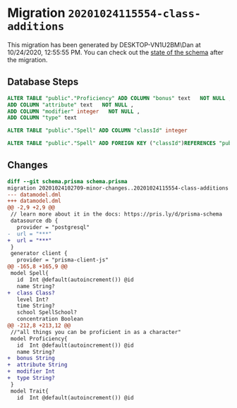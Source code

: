 # Migration `20201024115554-class-additions`

This migration has been generated by DESKTOP-VN1U2BM\Dan at 10/24/2020, 12:55:55 PM.
You can check out the [state of the schema](./schema.prisma) after the migration.

## Database Steps

```sql
ALTER TABLE "public"."Proficiency" ADD COLUMN "bonus" text   NOT NULL ,
ADD COLUMN "attribute" text   NOT NULL ,
ADD COLUMN "modifier" integer   NOT NULL ,
ADD COLUMN "type" text   

ALTER TABLE "public"."Spell" ADD COLUMN "classId" integer   

ALTER TABLE "public"."Spell" ADD FOREIGN KEY ("classId")REFERENCES "public"."Class"("id") ON DELETE SET NULL ON UPDATE CASCADE
```

## Changes

```diff
diff --git schema.prisma schema.prisma
migration 20201024102709-minor-changes..20201024115554-class-additions
--- datamodel.dml
+++ datamodel.dml
@@ -2,9 +2,9 @@
 // learn more about it in the docs: https://pris.ly/d/prisma-schema
 datasource db {
   provider = "postgresql"
-  url = "***"
+  url = "***"
 }
 generator client {
   provider = "prisma-client-js"
@@ -165,8 +165,9 @@
 model Spell{
   id  Int @default(autoincrement()) @id
   name String?
+  class Class?
   level Int?
   time String?
   school SpellSchool?
   concentration Boolean
@@ -212,8 +213,12 @@
 //"all things you can be proficient in as a character"
 model Proficiency{
   id  Int @default(autoincrement()) @id
   name String?
+  bonus String
+  attribute String
+  modifier Int
+  type String?
 }
 model Trait{
   id  Int @default(autoincrement()) @id
```


